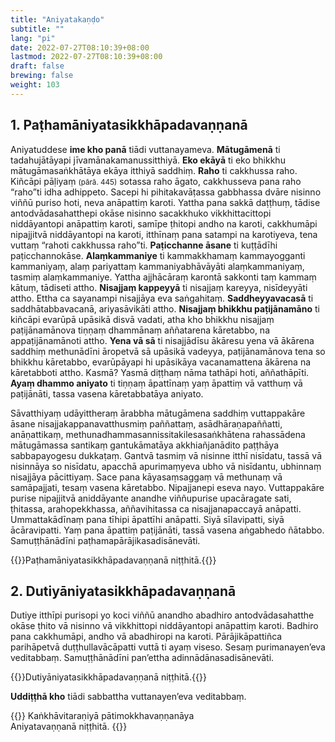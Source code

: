 ```yaml
---
title: "Aniyatakaṇḍo"
subtitle: ""
lang: "pi"
date: 2022-07-27T08:10:39+08:00
lastmod: 2022-07-27T08:10:39+08:00
draft: false
brewing: false
weight: 103
---
```


## 1. Paṭhamāniyatasikkhāpadavaṇṇanā

Aniyatuddese **ime kho panā** tiādi vuttanayameva. **Mātugāmenā** ti tadahujātāyapi jīvamānakamanussitthiyā. **Eko ekāyā** ti eko bhikkhu mātugāmasaṅkhātāya ekāya itthiyā saddhiṃ. **Raho** ti cakkhussa raho. Kiñcāpi pāḷiyaṃ <small>(pārā. 445)</small> sotassa raho āgato, cakkhusseva pana raho “raho”ti idha adhippeto. Sacepi hi pihitakavāṭassa gabbhassa dvāre nisinno viññū puriso hoti, neva anāpattiṃ karoti. Yattha pana sakkā daṭṭhuṃ, tādise antodvādasahatthepi okāse nisinno sacakkhuko vikkhittacittopi niddāyantopi anāpattiṃ karoti, samīpe ṭhitopi andho na karoti, cakkhumāpi nipajjitvā niddāyantopi na karoti, itthīnaṃ pana satampi na karotiyeva, tena vuttaṃ “rahoti cakkhussa raho”ti. **Paṭicchanne āsane** ti kuṭṭādīhi paṭicchannokāse. **Alaṃkammaniye** ti kammakkhamaṃ kammayogganti kammaniyaṃ, alaṃ pariyattaṃ kammaniyabhāvāyāti alaṃkammaniyaṃ, tasmiṃ alaṃkammaniye. Yattha ajjhācāraṃ karontā sakkonti taṃ kammaṃ kātuṃ, tādiseti attho. **Nisajjaṃ kappeyyā** ti nisajjaṃ kareyya, nisīdeyyāti attho. Ettha ca sayanampi nisajjāya eva saṅgahitaṃ. **Saddheyyavacasā** ti saddhātabbavacanā, ariyasāvikāti attho. **Nisajjaṃ bhikkhu paṭijānamāno** ti kiñcāpi evarūpā upāsikā disvā vadati, atha kho bhikkhu nisajjaṃ paṭijānamānova tiṇṇaṃ dhammānaṃ aññatarena kāretabbo, na appaṭijānamānoti attho. **Yena vā sā** ti nisajjādīsu ākāresu yena vā ākārena saddhiṃ methunādīni āropetvā sā upāsikā vadeyya, paṭijānamānova tena so bhikkhu kāretabbo, evarūpāyapi hi upāsikāya vacanamattena ākārena na kāretabboti attho. Kasmā? Yasmā diṭṭhaṃ nāma tathāpi hoti, aññathāpīti. **Ayaṃ dhammo aniyato** ti tiṇṇaṃ āpattīnaṃ yaṃ āpattiṃ vā vatthuṃ vā paṭijānāti, tassa vasena kāretabbatāya aniyato.

Sāvatthiyaṃ udāyittheraṃ ārabbha mātugāmena saddhiṃ vuttappakāre āsane nisajjakappanavatthusmiṃ paññattaṃ, asādhāraṇapaññatti, anāṇattikaṃ, methunadhammasannissitakilesasaṅkhātena rahassādena mātugāmassa santikaṃ gantukāmatāya akkhiañjanādito paṭṭhāya sabbapayogesu dukkaṭaṃ. Gantvā tasmiṃ vā nisinne itthī nisīdatu, tassā vā nisinnāya so nisīdatu, apacchā apurimaṃyeva ubho vā nisīdantu, ubhinnaṃ nisajjāya pācittiyaṃ. Sace pana kāyasaṃsaggaṃ vā methunaṃ vā samāpajjati, tesaṃ vasena kāretabbo. Nipajjanepi eseva nayo. Vuttappakāre purise nipajjitvā aniddāyante anandhe viññupurise upacāragate sati, ṭhitassa, arahopekkhassa, aññavihitassa ca nisajjanapaccayā anāpatti. Ummattakādīnaṃ pana tīhipi āpattīhi anāpatti. Siyā sīlavipatti, siyā ācāravipatti. Yaṃ pana āpattiṃ paṭijānāti, tassā vasena aṅgabhedo ñātabbo. Samuṭṭhānādīni paṭhamapārājikasadisānevāti.

{{<eop>}}Paṭhamāniyatasikkhāpadavaṇṇanā niṭṭhitā.{{</eop>}}

## 2. Dutiyāniyatasikkhāpadavaṇṇanā

Dutiye itthīpi purisopi yo koci viññū anandho abadhiro antodvādasahatthe okāse ṭhito vā nisinno vā vikkhittopi niddāyantopi anāpattiṃ karoti. Badhiro pana cakkhumāpi, andho vā abadhiropi na karoti. Pārājikāpattiñca parihāpetvā duṭṭhullavācāpatti vuttā ti ayaṃ viseso. Sesaṃ purimanayen’eva veditabbaṃ. Samuṭṭhānādīni pan’ettha adinnādānasadisānevāti.

{{<eop>}}Dutiyāniyatasikkhāpadavaṇṇanā niṭṭhitā.{{</eop>}}

**Uddiṭṭhā kho** tiādi sabbattha vuttanayen’eva veditabbaṃ.

{{<eof>}}
    Kaṅkhāvitaraṇiyā pātimokkhavaṇṇanāya<br>
    Aniyatavaṇṇanā niṭṭhitā.
{{</eof>}}